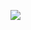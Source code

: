 ![](https://www.showdoc.cc/server/api/common/visitfile/sign/8e667aa938f872147cf21ef474ac69bb?showdoc=.jpg)
